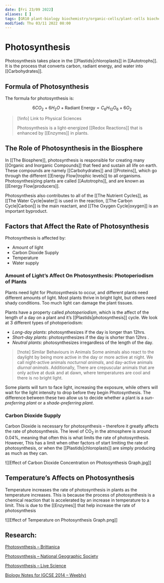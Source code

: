 ```yaml
---
date: [Fri 23/09 2022]
aliases: [ ]
tags: [GR10 plant-biology biochemistry/organic-cells/plant-cells biochemistry/molecules-of-life/organic-compounds biochemistry/processing-molecules Ecology/nutrient-cycles ]
modified: Thu 03/11 2022 08:00
---
```

# Photosynthesis
Photosynthesis takes place in the [[Plastids|chloroplasts]] in [[Autotrophs]]. It is the process that converts carbon, radiant energy, and water into [[Carbohydrates]]. 

## Formula of Photosynthesis
The formula for photosynthesis is:  

$$
6CO_2 + 6H_2O + \textrm{Radiant Energy} = C_6H_12O_6 + 6O_2
$$

> [!info] Link to Physical Sciences
>
> Photosynthesis is a light-energized [[Redox Reactions]] that is enhanced by [[Enzymes]] in plants. 


## The Role of Photosynthesis in the Biosphere
In [[The Biosphere]], photosynthesis is responsible for creating many [[Organic and Inorganic Compounds]] that feed and sustain all life on earth. These compounds are namely [[Carbohydrates]] and [[Proteins]], which go through the different [[Energy Flow|trophic levels]] to all organisms. Photosynthesizing plants are called [[Autotrophs]], and are known as [[Energy Flow|producers]]. 

Photosynthesis also contributes to all of the [[The Nutrient Cycles]], as [[The Water Cycle|water]] is used in the reaction, [[The Carbon Cycle|Carbon]] is the main reactant, and [[The Oxygen Cycle|oxygen]] is an important byproduct. 

## Factors that Affect the Rate of Photosynthesis
Photosynthesis is affected by:
- Amount of light
- Carbon Dioxide Supply
- Temperature
- Water supply

### Amount of Light’s Affect On Photosynthesis: Photoperiodism of Plants
Plants need light for Photosynthesis to occur, and different plants need different amounts of light. Most plants thrive in bright light, but others need shady conditions. Too much light can damage the plant tissues. 

Plants have a property called *photoperiodism*, which is the affect of the length of a day on a plant and it’s [[Plastids|photosynthesis]] cycle. We look at 3 different types of photoperiodism:
- *Long-day plants*: photosynthesizes if the day is longer than 12hrs.
- *Short-day plants*: photosynthesizes if the day is shorter than 12hrs .
- *Neutral plants*: photosynthesizes irregardless of the length of the day.

> [!note] Similar Behaviours in Animals
> Some animals also react to the daylight by being more active in the day or more active at night. We call night-active animals *nocturnal animals*, and day-active animals *diurnal animals*. Additionally, There are crepuscular animals that are only active at dusk and at dawn, where temperatures are cool and there is no bright light. 

Some plants will turn to face light, increasing the exposure, while others will wait for the light intensity to drop before they begin Photosynthesis. The difference between these two allow us to decide whether a plant is a *sun-preferring plant* or a *shade-preferring plant*. 

### Carbon Dioxide Supply
Carbon Dioxide is necessary for photosynthesis – therefore it greatly affects the rate of photosynthesis. The level of CO<sub>2</sub> in the atmosphere is around 0.04%, meaning that often this is what limits the rate of photosynthesis. However, This has a limit when other factors of  start limiting the rate of photosynthesis, or when the [[Plastids|chloroplasts]] are simply producing as much as they can. 

![[Effect of Carbon Dioxide Concentration on Photosynthesis Graph.jpg]]

## Temperature’s Affects on Photosynthesis
Temperature increases the rate of photosynthesis in plants as the temperature increases. This is because the process of photosynthesis is a chemical reaction that is accelerated by an increase in temperature to a limit. This is due to the [[Enzymes]] that help increase the rate of photosynthesis

![[Effect of Temperature on Photosynthesis Graph.png]]

## Research:
[Photosynthesis – Brittanica](https://www.britannica.com/science/photosynthesis#:~:text=photosynthesis%2C%20the%20process%20by%20which,and%20energy%2Drich%20organic%20compounds.)

[Photosynthesis – National Geographic Society](https://education.nationalgeographic.org/resource/photosynthesis)

[Photosynthesis – Live Science](https://www.livescience.com/51720-photosynthesis.html)

[Biology Notes for IGCSE 2014 – Weebly)](https://biology-igcse.weebly.com/search.html)